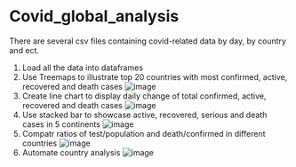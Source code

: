 # Covid_global_analysis

There are several csv files containing covid-related data by day, by country and ect.

1. Load all the data into dataframes
2. Use Treemaps to illustrate top 20 countries with most confirmed, active, recovered and death cases
 ![image](https://github.com/Sky08Su/Covid_global_analysis/assets/136387532/3dc5f7e3-6d2c-40ed-9af2-676f74451054)
3. Create line chart to display daily change of total confirmed, active, recovered and death cases
   ![image](https://github.com/Sky08Su/Covid_global_analysis/assets/136387532/a4d49713-dfb5-4a6e-b08e-50e08a090c78)
4. Use stacked bar to showcase active, recovered, serious and death cases in 5 continents ![image](https://github.com/Sky08Su/Covid_global_analysis/assets/136387532/2280218b-7fcf-4515-bbf2-0c67db08e340)
5. Compatr ratios of test/population and death/confirmed in different countries ![image](https://github.com/Sky08Su/Covid_global_analysis/assets/136387532/187cd2ef-ef48-4e08-a128-541d4dede748)
6. Automate country analysis
 ![image](https://github.com/Sky08Su/Covid_global_analysis/assets/136387532/3bdad1d7-edc3-4b1f-b102-c2098e118bff)
